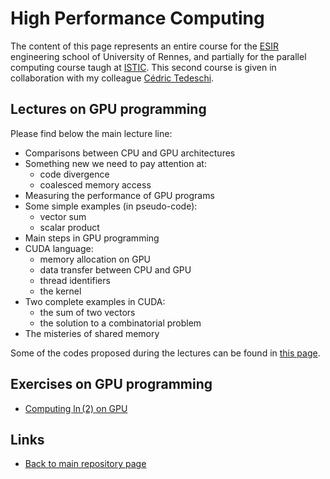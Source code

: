
# High Performance Computing

The content of this page represents an entire course for the 
[ESIR](https://esir.univ-rennes.fr/en/welcome-eisr-graduate-school-excellence)
engineering school of University of Rennes, and partially for the parallel 
computing course taugh at [ISTIC](https://istic.univ-rennes.fr/).
This second course is given in collaboration with my colleague
[Cédric Tedeschi](http://people.irisa.fr/Cedric.Tedeschi/index.html).

## Lectures on GPU programming

Please find below the main lecture line:

* Comparisons between CPU and GPU architectures
* Something new we need to pay attention at:
  - code divergence
  - coalesced memory access
* Measuring the performance of GPU programs
* Some simple examples (in pseudo-code):
  - vector sum
  - scalar product
* Main steps in GPU programming
* CUDA language:
  - memory allocation on GPU
  - data transfer between CPU and GPU
  - thread identifiers
  - the kernel
* Two complete examples in CUDA:
  - the sum of two vectors
  - the solution to a combinatorial problem
* The misteries of shared memory

Some of the codes proposed during the lectures can be found
in [this page](./GPU/README.md).

## Exercises on GPU programming

- [Computing $\ln(2)$ on GPU](./GPU/log2series.md)

## Links

* [Back to main repository page](README.md)


